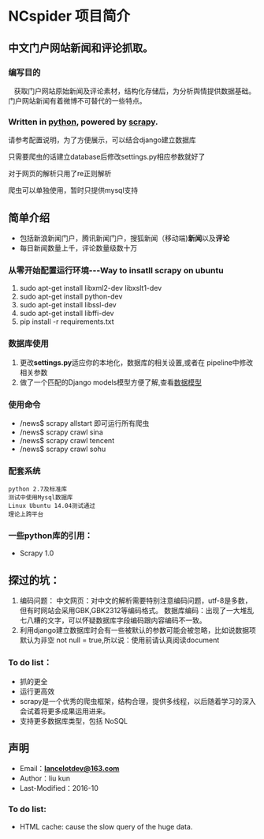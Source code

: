﻿# NCspider  项目简介   
## 中文门户网站新闻和评论抓取。

### 编写目的
    获取门户网站原始新闻及评论素材，结构化存储后，为分析舆情提供数据基础。 
    门户网站新闻有着微博不可替代的一些特点。 

### Written in [python], powered by [scrapy]. 
请参考配置说明，为了方便展示，可以结合django建立数据库

只需要爬虫的话建立database后修改settings.py相应参数就好了

对于网页的解析只用了re正则解析

爬虫可以单独使用，暂时只提供mysql支持

## 简单介绍
* 包括新浪新闻门户，腾讯新闻门户，搜狐新闻（移动端)**新闻**以及**评论**
* 每日新闻数量上千，评论数量级数十万

### 从零开始配置运行环境---Way to insatll scrapy on ubuntu 
  1. sudo apt-get install libxml2-dev libxslt1-dev
  2. sudo apt-get install python-dev
  3. sudo apt-get install libssl-dev 
  4. sudo apt-get install libffi-dev
  5. pip install -r requirements.txt

### 数据库使用
  1. 更改**settings.py**适应你的本地化，数据库的相关设置,或者在 pipeline中修改相关参数
  2. 做了一个匹配的Django models模型方便了解,查看[数据模型](https://github.com/build2last/NCspider/blob/master/pubopin/news_opin/models.py)

### 使用命令
  * /news$ scrapy allstart   即可运行所有爬虫
  * /news$ scrapy crawl sina
  * /news$ scrapy crawl tencent
  * /news$ scrapy crawl sohu

### 配套系统
    python 2.7及标准库
    测试中使用Mysql数据库  
    Linux Ubuntu 14.04测试通过
    理论上跨平台

### 一些python库的引用：
* Scrapy 1.0


## 探过的坑：
1. 编码问题：
中文网页：对中文的解析需要特别注意编码问题，utf-8是多数，但有时网站会采用GBK,GBK2312等编码格式。
数据库编码：出现了一大堆乱七八糟的文字，可以怀疑数据库字段编码跟内容编码不一致。
2. 利用django建立数据库时会有一些被默认的参数可能会被忽略，比如说数据项默认为非空 not null = true,所以说：使用前请认真阅读document

### To do list：
* 抓的更全
* 运行更高效
* scrapy是一个优秀的爬虫框架，结构合理，提供多线程，以后随着学习的深入会试着将更多成果运用进来。
* 支持更多数据库类型，包括 NoSQL


## 声明
* Email：**lancelotdev@163.com**
* Author：liu kun
* Last-Modified：2016-10

### To do list:
 * HTML cache: cause the slow query of the huge data.

[python]:https://www.python.org/
[scrapy]:http://scrapy.org/
